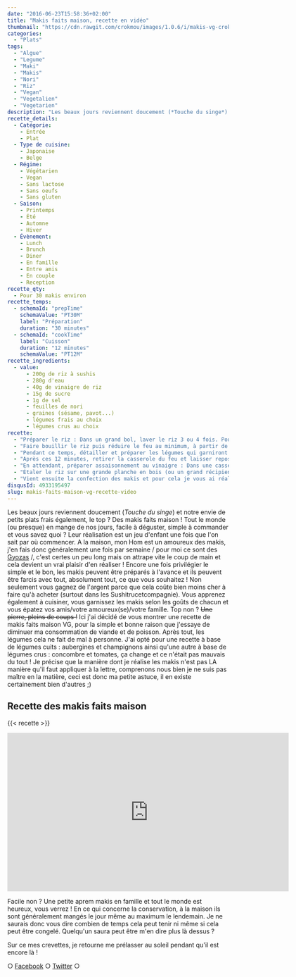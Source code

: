 ```yaml
---
date: "2016-06-23T15:58:36+02:00"
title: "Makis faits maison, recette en vidéo"
thumbnail: "https://cdn.rawgit.com/crokmou/images/1.0.6/i/makis-vg-crokmou-blog-culinaire.jpg"
categories:
  - "Plats"
tags:
  - "Algue"
  - "Legume"
  - "Maki"
  - "Makis"
  - "Nori"
  - "Riz"
  - "Vegan"
  - "Vegetalien"
  - "Vegetarien"
description: "Les beaux jours reviennent doucement (*Touche du singe*) et notre envie de petits plats frais également, le top ? Des makis faits maison !"
recette_details:
  - Catégorie:
    - Entrée
    - Plat
  - Type de cuisine:
    - Japonaise
    - Belge
  - Régime:
    - Végétarien
    - Vegan
    - Sans lactose
    - Sans oeufs
    - Sans gluten
  - Saison:
    - Printemps
    - Été
    - Automne
    - Hiver
  - Évènement:
    - Lunch
    - Brunch
    - Diner
    - En famille
    - Entre amis
    - En couple
    - Reception
recette_qty:
  - Pour 30 makis environ
recette_temps:
  - schemaId: "prepTime"
    schemaValue: "PT30M"
    label: "Préparation"
    duration: "30 minutes"
  - schemaId: "cookTime"
    label: "Cuisson"
    duration: "12 minutes"
    schemaValue: "PT12M"
recette_ingredients:
  - value:
      - 200g de riz à sushis
      - 280g d'eau
      - 40g de vinaigre de riz
      - 15g de sucre
      - 1g de sel
      - feuilles de nori
      - graines (sésame, pavot...)
      - légumes frais au choix
      - légumes crus au choix
recette:
  - "Préparer le riz : Dans un grand bol, laver le riz 3 ou 4 fois. Pour cela il suffit de verser un peu d’eau sur le riz et de mélanger du bout des doigts. L’eau deviendra trouble, jeter l’eau et recommencer l’opération jusqu’à ce que l’eau du riz soit claire. Egouter le riz puis le verser dans une casserole avec les 280g d’eau, couvrir à l’aide d’un couvercle."
  - "Faire bouillir le riz puis réduire le feu au minimum, à partir de là, laisser mijoter pendant 12 minutes."
  - "Pendant ce temps, détailler et préparer les légumes qui garniront les makis."
  - "Après ces 12 minutes, retirer la casserole du feu et laisser reposer 10 minutes à couvert"
  - "En attendant, préparer assaisonnement au vinaigre : Dans une casserole, faire bouillir le vinaigre, le sucre et le sel. Retirer du feu."
  - "Étaler le riz sur une grande planche en bois (ou un grand récipient non métallique comme ceux dans lesquels on prépare le couscous). A l’aide d’un cuillère en bois plate, trancher le riz délicatement tout en l’humidifiant avec assaisonnement. Le but étant de séparer les gains de riz délicatement afin de ne pas se retrouver avec de grosses masses agglutinées. Cette étape est technique mais l’habitude vient avec la pratique ! Le riz ne doit pas trop refroidir sinon il va durcir, le conserver sous un torchon humide en attendant la confection des makis."
  - "Vient ensuite la confection des makis et pour cela je vous ai réalisé une petite vidéo, parce que pour le coup des images valent mieux que des mots"
disqusId: 4933195497
slug: makis-faits-maison-vg-recette-video
---
```


Les beaux jours reviennent doucement (*Touche du singe*) et notre envie de petits plats frais également, le top ? Des makis faits maison ! Tout le monde (ou presque) en mange de nos jours, facile à déguster, simple à commander et vous savez quoi ? Leur réalisation est un jeu d'enfant une fois que l'on sait par où commencer. A la maison, mon Hom est un amoureux des makis, j'en fais donc généralement une fois par semaine / pour moi ce sont des [Gyozas](https://crokmou.com/2015/08/gyoza-au-porc-maison) /, c'est certes un peu long mais on attrape vite le coup de main et cela devient un vrai plaisir d'en réaliser ! Encore une fois privilégier le simple et le bon, les makis peuvent être préparés à l'avance et ils peuvent être farcis avec tout, absolument tout, ce que vous souhaitez ! Non seulement vous gagnez de l'argent parce que cela coûte bien moins cher à faire qu'à acheter (surtout dans les Sushitrucetcompagnie). Vous apprenez également à cuisiner, vous garnissez les makis selon les goûts de chacun et vous épatez vos amis/votre amoureux(se)/votre famille. Top non ? <del>Une pierre, pleins de coups !</del> Ici j'ai décidé de vous montrer une recette de makis faits maison VG, pour la simple et bonne raison que j'essaye de diminuer ma consommation de viande et de poisson. Après tout, les légumes cela ne fait de mal à personne. J'ai opté pour une recette à base de légumes cuits : aubergines et champignons ainsi qu'une autre à base de légumes crus : concombre et tomates, ça change et ce n'était pas mauvais du tout ! Je précise que la manière dont je réalise les makis n'est pas LA manière qu'il faut appliquer à la lettre, comprenons nous bien je ne suis pas maître en la matière, ceci est donc ma petite astuce, il en existe certainement bien d'autres ;)

## **Recette des makis faits maison**

{{< recette >}}

<iframe src="https://www.youtube.com/embed/rovz1UswWVM" width="640" height="360" frameborder="0" allowfullscreen="allowfullscreen"></iframe>

Facile non ? Une petite aprem makis en famille et tout le monde est heureux, vous verrez ! En ce qui concerne la conservation, à la maison ils sont généralement mangés le jour même au maximum le lendemain. Je ne saurais donc vous dire combien de temps cela peut tenir ni même si cela peut être congelé. Quelqu'un saura peut être m'en dire plus là dessus ?

Sur ce mes crevettes, je retourne me prélasser au soleil pendant qu'il est encore là !

○ [Facebook](https://www.facebook.com/crokmou.blog) ○ [Twitter](https://twitter.com/Crokmou) ○
